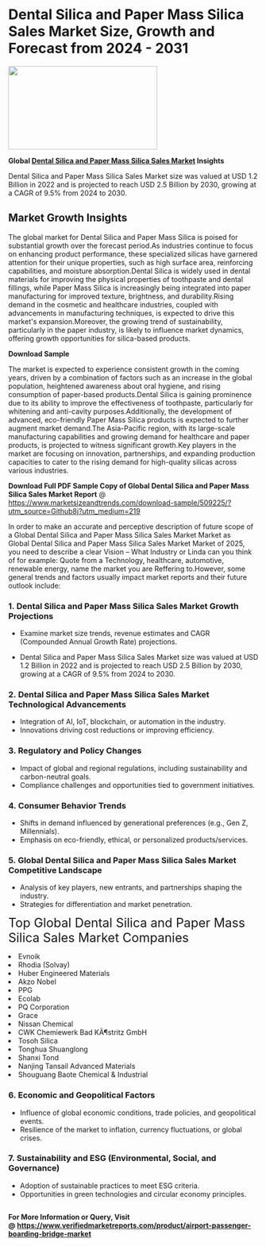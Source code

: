 <H1>Dental Silica and Paper Mass Silica Sales Market Size, Growth and Forecast from 2024 - 2031</H1><img class="aligncenter size-medium wp-image-584254" src="https://thirdeyenews.in/wp-content/uploads/2024/09/Global-Market-Research-300x168.jpeg" alt="" width="300" height="168" /><p><strong>Global&nbsp;<a href="https://www.marketsizeandtrends.com/download-sample/509225/?utm_source=Github8j?utm_medium=219">Dental Silica and Paper Mass Silica Sales Market</a> Insights</strong></p><p>Dental Silica and Paper Mass Silica Sales Market size was valued at USD 1.2 Billion in 2022 and is projected to reach USD 2.5 Billion by 2030, growing at a CAGR of 9.5% from 2024 to 2030.</p><p><h2>Market Growth Insights</h2> <p>The global market for Dental Silica and Paper Mass Silica is poised for substantial growth over the forecast period.As industries continue to focus on enhancing product performance, these specialized silicas have garnered attention for their unique properties, such as high surface area, reinforcing capabilities, and moisture absorption.Dental Silica is widely used in dental materials for improving the physical properties of toothpaste and dental fillings, while Paper Mass Silica is increasingly being integrated into paper manufacturing for improved texture, brightness, and durability.Rising demand in the cosmetic and healthcare industries, coupled with advancements in manufacturing techniques, is expected to drive this market's expansion.Moreover, the growing trend of sustainability, particularly in the paper industry, is likely to influence market dynamics, offering growth opportunities for silica-based products.</p> <p><strong>Download Sample</strong></p> <p>The market is expected to experience consistent growth in the coming years, driven by a combination of factors such as an increase in the global population, heightened awareness about oral hygiene, and rising consumption of paper-based products.Dental Silica is gaining prominence due to its ability to improve the effectiveness of toothpaste, particularly for whitening and anti-cavity purposes.Additionally, the development of advanced, eco-friendly Paper Mass Silica products is expected to further augment market demand.The Asia-Pacific region, with its large-scale manufacturing capabilities and growing demand for healthcare and paper products, is projected to witness significant growth.Key players in the market are focusing on innovation, partnerships, and expanding production capacities to cater to the rising demand for high-quality silicas across various industries.</p> <p><span class=""><strong>Download Full PDF Sample Copy of Global Dental Silica and Paper Mass Silica Sales Market Report</strong> @ <a href="https://www.marketsizeandtrends.com/download-sample/509225/?utm_source=Github8j?utm_medium=219" target="_blank">https://www.marketsizeandtrends.com/download-sample/509225/?utm_source=Github8j?utm_medium=219</a></span></p><p>In order to make an accurate and perceptive description of future scope of a Global&nbsp;Dental Silica and Paper Mass Silica Sales Market Market as Global&nbsp;Dental Silica and Paper Mass Silica Sales Market Market of 2025, you need to describe a clear Vision &ndash; What Industry or Linda can you think of for example: Quote from a Technology, healthcare, automotive, renewable energy, name the market you are Reffering to.However, some general trends and factors usually impact market reports and their future outlook include:</p><h3>1.&nbsp;<strong>Dental Silica and Paper Mass Silica Sales Market Growth Projections</strong></h3><ul><li>Examine market size trends, revenue estimates and CAGR (Compounded Annual Growth Rate) projections.</li><li><p>Dental Silica and Paper Mass Silica Sales Market size was valued at USD 1.2 Billion in 2022 and is projected to reach USD 2.5 Billion by 2030, growing at a CAGR of 9.5% from 2024 to 2030.</p></li></ul><h3>2.&nbsp;<strong>Dental Silica and Paper Mass Silica Sales Market Technological Advancements</strong></h3><ul><li>Integration of AI, IoT, blockchain, or automation in the industry.</li><li>Innovations driving cost reductions or improving efficiency.</li></ul><h3>3.&nbsp;<strong>Regulatory and Policy Changes</strong></h3><ul><li>Impact of global and regional regulations, including sustainability and carbon-neutral goals.</li><li>Compliance challenges and opportunities tied to government initiatives.</li></ul><h3>4.&nbsp;<strong>Consumer Behavior Trends</strong></h3><ul><li>Shifts in demand influenced by generational preferences (e.g., Gen Z, Millennials).</li><li>Emphasis on eco-friendly, ethical, or personalized products/services.</li></ul><h3>5.&nbsp;<strong>Global Dental Silica and Paper Mass Silica Sales Market Competitive Landscape</strong></h3><ul><li>Analysis of key players, new entrants, and partnerships shaping the industry.</li><li>Strategies for differentiation and market penetration.</li></ul><p data-pm-slice="1 1 []"><span style="color: inherit; font-family: inherit; font-size: 25px;">Top Global Dental Silica and Paper Mass Silica Sales Market Companies</span></p><div class="" data-test-id=""><p><li>Evnoik</li><li> Rhodia (Solvay)</li><li> Huber Engineered Materials</li><li> Akzo Nobel</li><li> PPG</li><li> Ecolab</li><li> PQ Corporation</li><li> Grace</li><li> Nissan Chemical</li><li> CWK Chemiewerk Bad KÃ¶stritz GmbH</li><li> Tosoh Silica</li><li> Tonghua Shuanglong</li><li> Shanxi Tond</li><li> Nanjing Tansail Advanced Materials</li><li> Shouguang Baote Chemical & Industrial</li></p></div><h3>6.&nbsp;<strong>Economic and Geopolitical Factors</strong></h3><ul><li>Influence of global economic conditions, trade policies, and geopolitical events.</li><li>Resilience of the market to inflation, currency fluctuations, or global crises.</li></ul><h3>7.&nbsp;<strong>Sustainability and ESG (Environmental, Social, and Governance)</strong></h3><ul><li>Adoption of sustainable practices to meet ESG criteria.</li><li>Opportunities in green technologies and circular economy principles.</li></ul><h2><strong style="font-size: 14px;">For More Information or Query, Visit @&nbsp;</strong><a style="background-color: #ffffff; font-size: 14px;" href="https://www.marketsizeandtrends.com/report/dental-silica-and-paper-mass-silica-sales-market/" target="_blank">https://www.verifiedmarketreports.com/product/airport-passenger-boarding-bridge-market</a></h2>